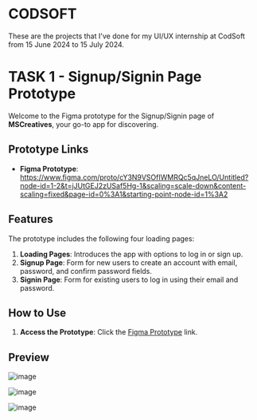 # CODSOFT
These are the projects that I've done for my UI/UX internship at CodSoft from 15 June 2024 to 15 July 2024.

# TASK 1 - Signup/Signin Page Prototype

Welcome to the Figma prototype for the Signup/Signin page of **MSCreatives**, your go-to app for discovering.

## Prototype Links
- **Figma Prototype**: https://www.figma.com/proto/cY3N9VSOfIWMRQc5qJneLO/Untitled?node-id=1-2&t=jJUtGEJ2zUSaf5Hg-1&scaling=scale-down&content-scaling=fixed&page-id=0%3A1&starting-point-node-id=1%3A2
  
## Features
The prototype includes the following four loading pages:

1. **Loading Pages**: Introduces the app with options to log in or sign up.
2. **Signup Page**: Form for new users to create an account with email, password, and confirm password fields.
3. **Signin Page**: Form for existing users to log in using their email and password.

## How to Use
1. **Access the Prototype**: Click the [Figma Prototype](https://www.figma.com/proto/cY3N9VSOfIWMRQc5qJneLO/Untitled?node-id=1-2&t=jJUtGEJ2zUSaf5Hg-1&scaling=scale-down&content-scaling=fixed&page-id=0%3A1&starting-point-node-id=1%3A2) link.

## Preview
![image](https://github.com/sahoomonalisa123/CODSOFT/assets/161038984/110af5c1-0a88-4dcd-b914-eb72b64d034a)

![image](https://github.com/sahoomonalisa123/CODSOFT/assets/161038984/39aa5973-ce91-4a1f-80ef-e14b74c2d44e)

![image](https://github.com/sahoomonalisa123/CODSOFT/assets/161038984/ffbf6af7-2cd0-426e-919b-981a6cb2368e)
